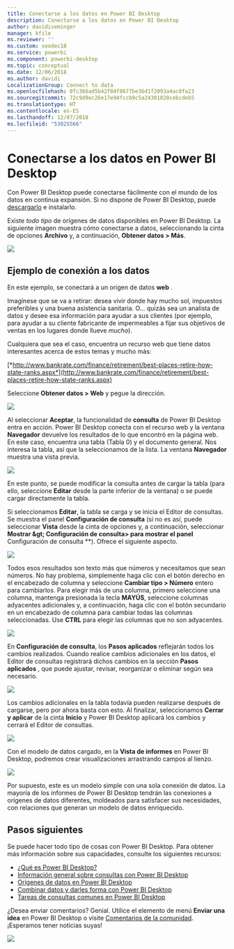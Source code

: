 ```yaml
---
title: Conectarse a los datos en Power BI Desktop
description: Conectarse a los datos en Power BI Desktop
author: davidiseminger
manager: kfile
ms.reviewer: ''
ms.custom: seodec18
ms.service: powerbi
ms.component: powerbi-desktop
ms.topic: conceptual
ms.date: 12/06/2018
ms.author: davidi
LocalizationGroup: Connect to data
ms.openlocfilehash: 0fc366ad5b42f84f8677be36d1f2093a4ac0fa23
ms.sourcegitcommit: 72c9d9ec26e17e94fccb9c5a24301028cebcdeb5
ms.translationtype: HT
ms.contentlocale: es-ES
ms.lasthandoff: 12/07/2018
ms.locfileid: "53025566"
---
```

# <a name="connect-to-data-in-power-bi-desktop"></a>Conectarse a los datos en Power BI Desktop
Con Power BI Desktop puede conectarse fácilmente con el mundo de los datos en continua expansión. Si no dispone de Power BI Desktop, puede [descargarlo](http://go.microsoft.com/fwlink/?LinkID=521662) e instalarlo.

Existe *todo tipo* de orígenes de datos disponibles en Power BI Desktop. La siguiente imagen muestra cómo conectarse a datos, seleccionando la cinta de opciones **Archivo** y, a continuación, **Obtener datos \> Más**.

![](media/desktop-connect-to-data/getdatavid_smallv2.gif)

## <a name="example-of-connecting-to-data"></a>Ejemplo de conexión a los datos
En este ejemplo, se conectará a un origen de datos **web** .

Imagínese que se va a retirar: desea vivir donde hay mucho sol,  impuestos preferibles y una buena asistencia sanitaria. O... quizás sea un analista de datos y desee esa información para ayudar a sus clientes (por ejemplo, para ayudar a su cliente fabricante de impermeables a fijar sus objetivos de ventas en los lugares donde llueve *mucho*).

Cualquiera que sea el caso, encuentra un recurso web que tiene datos interesantes acerca de estos temas y mucho más:

[*http://www.bankrate.com/finance/retirement/best-places-retire-how-state-ranks.aspx*](http://www.bankrate.com/finance/retirement/best-places-retire-how-state-ranks.aspx)

Seleccione **Obtener datos \> Web** y pegue la dirección.

![](media/desktop-connect-to-data/connecttodata_3.png)

Al seleccionar **Aceptar**, la funcionalidad de **consulta** de Power BI Desktop entra en acción. Power BI Desktop conecta con el recurso web y la ventana **Navegador** devuelve los resultados de lo que encontró en la página web. En este caso, encuentra una tabla (Tabla 0) y el documento general. Nos interesa la tabla, así que la seleccionamos de la lista. La ventana **Navegador** muestra una vista previa.

![](media/desktop-connect-to-data/datasources_fromnavigatordialog.png)

En este punto, se puede modificar la consulta antes de cargar la tabla (para ello, seleccione **Editar** desde la parte inferior de la ventana) o se puede cargar directamente la tabla.

Si seleccionamos **Editar**, la tabla se carga y se inicia el Editor de consultas. Se muestra el panel **Configuración de consulta** (si no es así, puede seleccionar **Vista** desde la cinta de opciones y, a continuación, seleccionar **Mostrar \&gt; Configuración de consulta\> para mostrar el panel** Configuración de consulta **). Ofrece el siguiente aspecto.

![](media/desktop-connect-to-data/designer_gsg_editquery.png)

Todos esos resultados son texto más que números y necesitamos que sean números. No hay problema, simplemente haga clic con el botón derecho en el encabezado de columna y seleccione **Cambiar tipo \> Número** entero para cambiarlos. Para elegir más de una columna, primero seleccione una columna, mantenga presionada la tecla **MAYÚS**, seleccione columnas adyacentes adicionales y, a continuación, haga clic con el botón secundario en un encabezado de columna para cambiar todas las columnas seleccionadas. Use **CTRL** para elegir las columnas que no son adyacentes.

![](media/desktop-connect-to-data/designer_gsg_changedatatype.png)

En **Configuración de consulta**, los **Pasos aplicados** reflejarán todos los cambios realizados. Cuando realice cambios adicionales en los datos, el Editor de consultas registrará dichos cambios en la sección **Pasos aplicados** , que puede ajustar, revisar, reorganizar o eliminar según sea necesario.

![](media/desktop-connect-to-data/designer_gsg_appliedsteps_changedtype.png)

Los cambios adicionales en la tabla todavía pueden realizarse después de cargarse, pero por ahora basta con esto. Al finalizar, seleccionamos **Cerrar y aplicar** de la cinta **Inicio** y Power BI Desktop aplicará los cambios y cerrará el Editor de consultas.

![](media/desktop-connect-to-data/connecttodata_closenload.png)

Con el modelo de datos cargado, en la **Vista de informes** en Power BI Desktop, podremos crear visualizaciones arrastrando campos al lienzo.

![](media/desktop-connect-to-data/connecttodata_dragontoreportview.png)

Por supuesto, este es un modelo simple con una sola conexión de datos. La mayoría de los informes de Power BI Desktop tendrán las conexiones a orígenes de datos diferentes, moldeados para satisfacer sus necesidades, con relaciones que generan un modelo de datos enriquecido. 

## <a name="next-steps"></a>Pasos siguientes
Se puede hacer todo tipo de cosas con Power BI Desktop. Para obtener más información sobre sus capacidades, consulte los siguientes recursos:

* [¿Qué es Power BI Desktop?](desktop-what-is-desktop.md)
* [Información general sobre consultas con Power BI Desktop](desktop-query-overview.md)
* [Orígenes de datos en Power BI Desktop](desktop-data-sources.md)
* [Combinar datos y darles forma con Power BI Desktop](desktop-shape-and-combine-data.md)
* [Tareas de consultas comunes en Power BI Desktop](desktop-common-query-tasks.md)   

¿Desea enviar comentarios? Genial. Utilice el elemento de menú **Enviar una idea** en Power BI Desktop o visite [Comentarios de la comunidad](http://community.powerbi.com/t5/Community-Feedback/bd-p/community-feedback). ¡Esperamos tener noticias suyas!

![](media/desktop-connect-to-data/sendfeedback.png)

